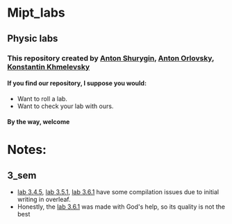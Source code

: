 # Mipt_labs
## Physic labs
### This repository created by [Anton Shurygin](https://github.com/uslsteen), [Anton Orlovsky](https://github.com/poflotskiy), [Konstantin Khmelevsky]()

#### If you find our repository, I suppose you would:
 -  Want to roll a lab.
 -  Want to check your lab with ours.

#### By the way, welcome

# Notes:

## 3_sem

- [lab 3.4.5](https://github.com/uslsteen/mipt_labs/tree/master/Phys_labs/3_sem/lab%203.4.5), [lab 3.5.1](https://github.com/uslsteen/mipt_labs/tree/master/Phys_labs/3_sem/lab%203.5.1), [lab 3.6.1](https://github.com/uslsteen/mipt_labs/tree/master/Phys_labs/3_sem/lab%203.6.1) have some compilation issues due to initial writing in overleaf. 
- Honestly, the [lab 3.6.1](https://github.com/uslsteen/mipt_labs/tree/master/Phys_labs/3_sem/lab%203.6.1) was made with God's help, so its quality is not the best



